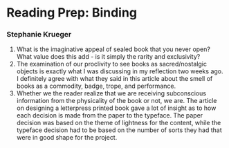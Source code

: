 # Reading Prep: Binding

### Stephanie Krueger


1. What is the imaginative appeal of sealed book that you never open? What value does this add - is it simply the rarity and exclusivity?
2. The examination of our proclivity to see books as sacred/nostalgic objects is exactly what I was discussing in my reflection two weeks ago. I definitely agree with what they said in this article about the smell of books as a commodity, badge, trope, and performance.
3. Whether we the reader realize that we are receiving subconscious information from the physicality of the book or not, we are. The article on designing a letterpress printed book gave a lot of insight as to how each decision is made from the paper to the typeface. The paper decision was based on the theme of lightness for the content, while the typeface decision had to be based on the number of sorts they had that were in good shape for the project. 